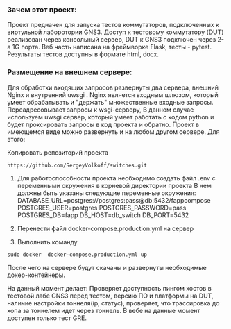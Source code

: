### Зачем этот проект:

Проект предначен для запуска тестов коммутаторов, подключенных к виртульной лаборотории GNS3. Доступ к тестовому коммутатору (DUT) реализован через консольный сервер, DUT к GNS3 подключен через 2-а 1G порта. Веб часть написана на фреймворке Flask, тесты - pytest. Результаты тестов доступны в формате html, docx.

### Размещение на внешнем сервере:
Для обработки входящих запросов развернуты два сервера, внешний  Nginx и внутренний uwsgi . Nginx является входным шлюзом, который умеет обрабатывать и "держать" множественные входные запросы. Переадресовывает запросы к wsgi-серверу, В данном случае используем uwsgi  сервер, который умеет работать с кодом python  и будет проксировать запросы в код проекта и обратно. Проект в имеющемся виде можно развернуть и на любом другом сервере. Для этого:

Копировать репозиторий проекта
```
https://github.com/SergeyVolkoff/switches.git
```
1. Для работоспособности проекта необходимо создать файл .env с переменными окружения в корневой директории проекта
В нем должны быть указаны следующие переменные окружения:
DATABASE_URL=postgres://postgres:pass@db:5432/fappcompose 
POSTGRES_USER=postgres
POSTGRES_PASSWORD=pass
POSTGRES_DB=fapp
DB_HOST=db_switch
DB_PORT=5432

3. Перенести файл docker-compose.production.yml на сервер

4. Выполнить команду
```
sudo docker  docker-compose.production.yml up
```
После чего на сервере будут скачаны и развернуты необходимые докер-контейнеры.

На данный момент делает: Проверяет доступность пингом хостов в тестовой лабе GNS3 перед тестом, версию ПО и платформы на DUT, наличие настройки тоннеля(ip, статус), проверяет, что трассировка до хопа за тоннелем идет через тоннель. В вебе на данные момент доступен только тест GRE.
